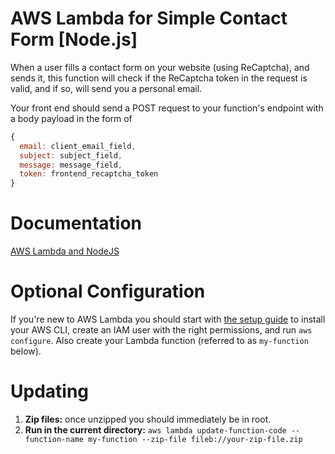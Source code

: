 # AWS Lambda for Simple Contact Form [Node.js]

When a user fills a contact form on your website (using ReCaptcha), and sends it, this function will
check if the ReCaptcha token in the request is valid, and if so, will send you a personal email.

Your front end should send a POST request to your function's endpoint with a body payload in the form of

```js
{
  email: client_email_field,
  subject: subject_field,
  message: message_field,
  token: frontend_recaptcha_token
}
```

# Documentation

[AWS Lambda and NodeJS](https://docs.aws.amazon.com/lambda/latest/dg/lambda-nodejs.html)

# Optional Configuration
If you're new to AWS Lambda you should start with
[the setup guide](https://docs.aws.amazon.com/lambda/latest/dg/nodejs-package.html)
to install your AWS CLI, create an IAM user with the right permissions,
and run `aws configure`.
Also create your Lambda function (referred to as `my-function` below).

# Updating

1. **Zip files:** once unzipped you should immediately be in root.
2. **Run in the current directory:**
`aws lambda update-function-code --function-name my-function --zip-file fileb://your-zip-file.zip`

